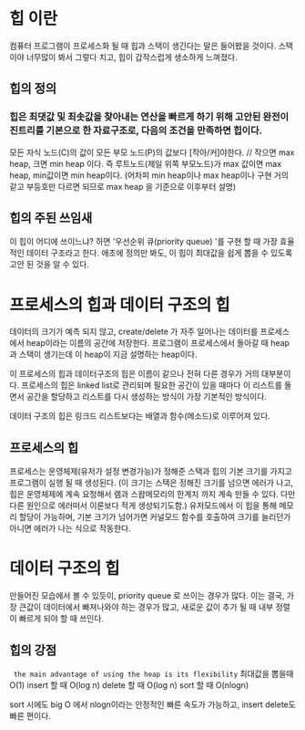 # 힙 이란
컴퓨터 프로그램이 프로세스화 될 때 힙과 스택이 생긴다는 말은 들어봤을 것이다.
스택이야 너무많이 봐서 그렇다 치고, 힙이 갑작스럽게 생소하게 느껴졌다.

## 힙의 정의
### 힙은 최댓값 및 최솟값을 찾아내는 연산을 빠르게 하기 위해 고안된 완전이진트리를 기본으로 한 자료구조로, 다음의 조건을 만족하면 힙이다.
모든 자식 노드(C)의 값이 모든 부모 노드(P)의 값보다 [작아/커]야한다.    // 작으면 max heap, 크면 min heap 이다. 
즉 루트노드(제일 위쪽 부모노드)가 max 값이면 max heap, min값이면 min heap이다.
(어차피 min heap이나 max heap이나 구현 거의 같고 부등호만 다르면 되므로 max heap 을 기준으로 이후부터 설명)

## 힙의 주된 쓰임새
이 힙이 어디에 쓰이느냐? 하면 '우선순위 큐(priority queue) '를 구현 할 때 가장 효율적인 데이터 구조라고 한다.
애초에 정의만 봐도, 이 힙이 최대값을 쉽게 뽑을 수 있도록 고안 된 것을 알 수 있다.


# 프로세스의 힙과 데이터 구조의 힙
데이터의 크기가 예측 되지 않고, create/delete 가 자주 일어나는 데이터를 프로세스에서 heap이라는 이름의 공간에 저장한다.
프로그램이 프로세스에서 돌아갈 때 heap과 스택이 생기는데 이 heap이 지금 설명하는 heap이다.

이 프로세스의 힙과 데이터구조의 힙은 이름이 같으나 전혀 다른 경우가 거의 대부분이다. 
프로세스의 힙은 linked list로 관리되며 필요한 공간이 있을 때마다 이 리스트를 돌면서 공간을 할당하고 리스트를 다시 생성하는 방식이 가장 기본적인 방식이다.

데이터 구조의 힙은 링크드 리스트보다는 배열과 함수(메소드)로 이루어져 있다.


## 프로세스의 힙
프로세스는 운영체제(유저가 설정 변경가능)가 정해준 스택과 힙의 기본 크기를 가지고 프로그램이 실행 될 때 생성된다.
(이 크기는 스택은 정해진 크기를 넘으면 에러가 나고, 힙은 운영체제에 계속 요청해서 램과 스왑메모리의 한계치 까지 계속 만들 수 있다. 다만 다른 원인으로 에러떠서 이론보다 적게 생성되기도함.)
유저모드에서 이 힙을 통해 메모리 할당이 가능하며, 기본 크기가 넘어가면 커널모드 함수를 호출하여 크기를 늘리던가 아니면 에러가 나는 식으로 작동한다.

# 데이터 구조의 힙
만들어진 모습에서 볼 수 있듯이, priority queue 로 쓰이는 경우가 많다.
이는 결국, 가장 큰값이 데이터에서 빠져나와야 하는 경우가 많고, 새로운 값이 추가 될 때 내부 정렬이 빠르게 되야 할 때 쓰인다.


## 힙의 강점
```  the main advantage of using the heap is its flexibility ```
최대값을 뽑을때 O(1)
insert 할 때 O(log n)
delete 할 때 O(log n)
sort 할 때 O(nlogn)

sort 시에도 big O 에서 nlogn이라는 안정적인 빠른 속도가 가능하고, insert delete도 빠른 편이다.






